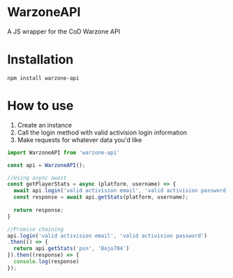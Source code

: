 # WarzoneAPI
A JS wrapper for the CoD Warzone API


<h1>Installation</h1>

```
npm install warzone-api
```

<h1>How to use</h1>

<ol>
  <li>Create an instance</li>  
  <li>Call the login method with valid activision login information</li>  
  <li>Make requests for whatever data you'd like</li>  
</ol>

```javascript
import WarzoneAPI from 'warzone-api'

const api = WarzoneAPI();

//Using async await 
const getPlayerStats = async (platform, username) => {
  await api.login('valid activision email', 'valid activision password');
  const response = await api.getStats(platform, username);
  
  return response;
}

//Promise chaining
api.login('valid activision email', 'valid activision password')
.then(() => {
  return api.getStats('psn', 'Bojo704')
}).then((response) => {
  console.log(response)
});
```

